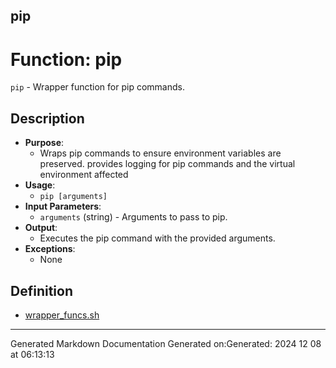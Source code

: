 ## pip
# Function: pip
`pip` - Wrapper function for pip commands.
## Description
- **Purpose**: 
  - Wraps pip commands to ensure environment variables are preserved. provides logging
    for pip commands and the virtual environment affected
- **Usage**: 
  - `pip [arguments]`
- **Input Parameters**: 
  - `arguments` (string) - Arguments to pass to pip.
- **Output**: 
  - Executes the pip command with the provided arguments.
- **Exceptions**: 
  - None
## Definition
* [wrapper_funcs.sh](/docs/shdoc/bin/shinclude/wrapper_funcs_sh.md)

---
Generated Markdown Documentation
Generated on:Generated: 2024 12 08 at 06:13:13
